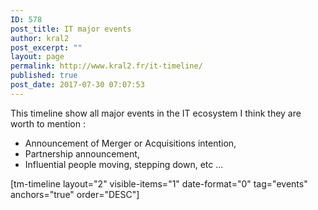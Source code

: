 ```yaml
---
ID: 578
post_title: IT major events
author: kral2
post_excerpt: ""
layout: page
permalink: http://www.kral2.fr/it-timeline/
published: true
post_date: 2017-07-30 07:07:53
---
```

This timeline show all major events in the IT ecosystem I think they are worth to mention :
<ul>
 	<li>Announcement of Merger or Acquisitions intention,</li>
 	<li>Partnership announcement,</li>
 	<li>Influential people moving, stepping down, etc ...</li>
</ul>
[tm-timeline layout="2" visible-items="1" date-format="0" tag="events" anchors="true" order="DESC"]